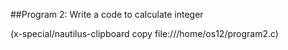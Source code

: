 ##Program 2: Write a code to calculate integer


(x-special/nautilus-clipboard
copy
file:///home/os12/program2.c)

